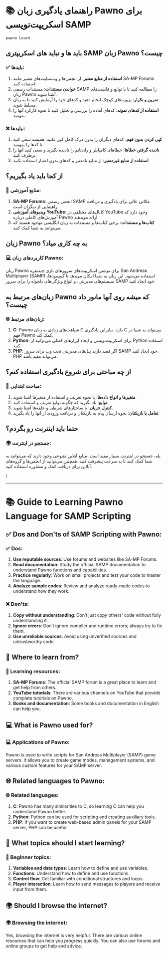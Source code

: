 # 📚 راهنمای یادگیری زبان Pawno برای اسکریپت‌نویسی SAMP
```pawn
pawno Learn
```

## باید ها و نباید های اسکریپتری SAMP زبان Pawno چیست؟

### ✅ بایدها:
1. **استفاده از منابع معتبر**: از انجمن‌ها و وب‌سایت‌های معتبر مانند SA-MP Forums استفاده کنید.
2. **خواندن مستندات**: مستندات رسمی SAMP را مطالعه کنید تا با توابع و قابلیت‌های زبان Pawno آشنا شوید.
3. **تمرین و تکرار**: پروژه‌های کوچک انجام دهید و کدهای خود را آزمایش کنید تا به زبان مسلط شوید.
4. **استفاده از کدهای نمونه**: کدهای آماده را بررسی و تحلیل کنید تا نحوه کارکرد آنها را بفهمید.

### ❌ نبایدها:
1. **کپی کردن بدون فهم**: کدهای دیگران را بدون درک کامل کپی نکنید. همیشه سعی کنید تا کدها را بفهمید.
2. **نادیده گرفتن خطاها**: خطاهای کامپایلر و ران‌تایم را نادیده نگیرید و سعی کنید آنها را برطرف کنید.
3. **استفاده از منابع غیرمعتبر**: از منابع نامعتبر و کدهای بدون اعتبار استفاده نکنید.

## از کجا باید یاد بگیریم؟

### 📖 منابع آموزشی:
1. **SA-MP Forums**: انجمن رسمی SAMP مکانی عالی برای یادگیری و دریافت راهنمایی از دیگران است.
2. **ویدیوهای آموزشی YouTube**: کانال‌های مختلفی در YouTube وجود دارد که آموزش‌های کاملی درباره Pawno ارائه می‌دهند.
3. **کتاب‌ها و مستندات**: برخی کتاب‌ها و مستندات به زبان انگلیسی موجود هستند که می‌توانند به شما کمک کنند.

## زبان Pawno به چه کاری میاد؟

### 💻 کاربردهای زبان Pawno:
زبان Pawno برای نوشتن اسکریپت‌های سرورهای بازی چندنفره San Andreas Multiplayer (SAMP) استفاده می‌شود. این زبان به شما امکان می‌دهد تا گیم‌مود‌ها، سیستم‌های مدیریتی، و انواع ویژگی‌های دلخواه را برای سرور SAMP خود ایجاد کنید.

## زبان‌های مرتبط به Pawno که میشه روی آنها مانور داد چیست؟

### 🌐 زبان‌های مرتبط:
1. **C**: Pawno شباهت‌های زیادی به زبان C دارد، بنابراین یادگیری C می‌تواند به شما در فهم Pawno کمک کند.
2. **Python**: برای اسکریپت‌نویسی و ایجاد ابزارهای کمکی می‌توانید از Python استفاده کنید.
3. **PHP**: اگر قصد دارید پنل‌های مدیریتی تحت وب برای سرور SAMP خود ایجاد کنید، PHP می‌تواند مفید باشد.

## از چه مباحثی برای شروع یادگیری استفاده کنم؟

### 🚀 مباحث ابتدایی:
1. **متغیرها و انواع داده‌ها**: با نحوه تعریف و استفاده از متغیرها آشنا شوید.
2. **توابع**: یاد بگیرید که چگونه توابع تعریف و استفاده کنید.
3. **کنترل جریان**: با ساختارهای شرطی و حلقه‌ها آشنا شوید.
4. **تعامل با بازیکنان**: نحوه ارسال پیام به بازیکنان و دریافت ورودی از آنها را یاد بگیرید.

## حتما باید اینترنت رو بگردم؟

### 🌍 جستجو در اینترنت:
بله، جستجو در اینترنت بسیار مفید است. منابع آنلاین متنوعی وجود دارند که می‌توانند به شما کمک کنند تا به سرعت پیشرفت کنید. همچنین می‌توانید از انجمن‌ها و گروه‌های آنلاین برای دریافت کمک و مشاوره استفاده کنید.

/


---

# 📚 Guide to Learning Pawno Language for SAMP Scripting

## ✅ Dos and Don'ts of SAMP Scripting with Pawno:

### ✅ Dos:
1. **Use reputable sources**: Use forums and websites like SA-MP Forums.
2. **Read documentation**: Study the official SAMP documentation to understand Pawno functions and capabilities.
3. **Practice regularly**: Work on small projects and test your code to master the language.
4. **Analyze sample codes**: Review and analyze ready-made codes to understand how they work.

### ❌ Don'ts:
1. **Copy without understanding**: Don’t just copy others' code without fully understanding it.
2. **Ignore errors**: Don’t ignore compiler and runtime errors; always try to fix them.
3. **Use unreliable sources**: Avoid using unverified sources and untrustworthy code.

## 📖 Where to learn from?

### 📖 Learning resources:
1. **SA-MP Forums**: The official SAMP forum is a great place to learn and get help from others.
2. **YouTube tutorials**: There are various channels on YouTube that provide complete tutorials on Pawno.
3. **Books and documentation**: Some books and documentation in English can help you.

## 💻 What is Pawno used for?

### 💻 Applications of Pawno:
Pawno is used to write scripts for San Andreas Multiplayer (SAMP) game servers. It allows you to create game modes, management systems, and various custom features for your SAMP server.

## 🌐 Related languages to Pawno:

### 🌐 Related languages:
1. **C**: Pawno has many similarities to C, so learning C can help you understand Pawno better.
2. **Python**: Python can be used for scripting and creating auxiliary tools.
3. **PHP**: If you want to create web-based admin panels for your SAMP server, PHP can be useful.

## 🚀 What topics should I start learning?

### 🚀 Beginner topics:
1. **Variables and data types**: Learn how to define and use variables.
2. **Functions**: Understand how to define and use functions.
3. **Control flow**: Get familiar with conditional structures and loops.
4. **Player interaction**: Learn how to send messages to players and receive input from them.

## 🌍 Should I browse the internet?

### 🌍 Browsing the internet:
Yes, browsing the internet is very helpful. There are various online resources that can help you progress quickly. You can also use forums and online groups to get help and advice.


